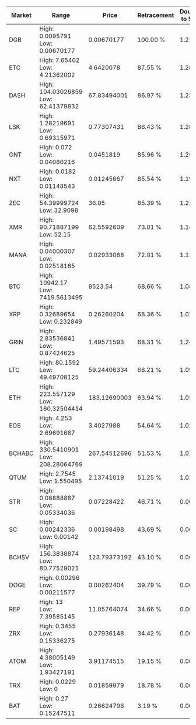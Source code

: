 | Market | Range | Price| Retracement | Doubles to 50% |
| --- | --- | --- | --- | --- |
| DGB | High: 0.0095791<br />Low: 0.00670177 | 0.00670177 | 100.00 % | 1.21 |
| ETC | High: 7.65402<br />Low: 4.21362002 | 4.6420078 | 87.55 % | 1.28 |
| DASH | High: 104.03026859<br />Low: 62.41379832 | 67.83494001 | 86.97 % | 1.23 |
| LSK | High: 1.28219691<br />Low: 0.69315971 | 0.77307431 | 86.43 % | 1.28 |
| GNT | High: 0.072<br />Low: 0.04080216 | 0.0451819 | 85.96 % | 1.25 |
| NXT | High: 0.0182<br />Low: 0.01148543 | 0.01245667 | 85.54 % | 1.19 |
| ZEC | High: 54.39999724<br />Low: 32.9098 | 36.05 | 85.39 % | 1.21 |
| XMR | High: 90.71887199<br />Low: 52.15 | 62.5592609 | 73.01 % | 1.14 |
| MANA | High: 0.04000307<br />Low: 0.02518165 | 0.02933068 | 72.01 % | 1.11 |
| BTC | High: 10942.17<br />Low: 7419.5613495 | 8523.54 | 68.66 % | 1.08 |
| XRP | High: 0.32689654<br />Low: 0.232849 | 0.26260204 | 68.36 % | 1.07 |
| GRIN | High: 2.83536841<br />Low: 0.87424625 | 1.49571593 | 68.31 % | 1.24 |
| LTC | High: 80.1592<br />Low: 49.49708125 | 59.24406334 | 68.21 % | 1.09 |
| ETH | High: 223.557129<br />Low: 160.32504414 | 183.12690003 | 63.94 % | 1.05 |
| EOS | High: 4.253<br />Low: 2.69691687 | 3.4027988 | 54.64 % | 1.02 |
| BCHABC | High: 330.5410901<br />Low: 208.28064769 | 267.54512696 | 51.53 % | 1.01 |
| QTUM | High: 2.7545<br />Low: 1.550495 | 2.13741019 | 51.25 % | 1.01 |
| STR | High: 0.08888887<br />Low: 0.05334036 | 0.07228422 | 46.71 % | 0.00 |
| SC | High: 0.00242336<br />Low: 0.00142 | 0.00198498 | 43.69 % | 0.00 |
| BCHSV | High: 156.3838874<br />Low: 80.77529021 | 123.79373192 | 43.10 % | 0.00 |
| DOGE | High: 0.00296<br />Low: 0.00211577 | 0.00262404 | 39.79 % | 0.00 |
| REP | High: 13<br />Low: 7.39585145 | 11.05764074 | 34.66 % | 0.00 |
| ZRX | High: 0.3455<br />Low: 0.15336275 | 0.27936148 | 34.42 % | 0.00 |
| ATOM | High: 4.38005149<br />Low: 1.93427191 | 3.91174515 | 19.15 % | 0.00 |
| TRX | High: 0.0229<br />Low: 0 | 0.01859979 | 18.78 % | 0.00 |
| BAT | High: 0.27<br />Low: 0.15247511 | 0.26624796 | 3.19 % | 0.00 |
